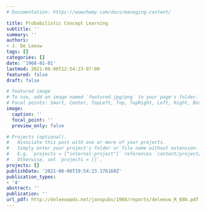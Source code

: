 ```yaml
---
# Documentation: https://wowchemy.com/docs/managing-content/

title: Probabilistic Concept Learning
subtitle: ''
summary: ''
authors:
- J. De Leeuw
tags: []
categories: []
date: '1968-01-01'
lastmod: 2021-06-06T12:54:23-07:00
featured: false
draft: false

# Featured image
# To use, add an image named `featured.jpg/png` to your page's folder.
# Focal points: Smart, Center, TopLeft, Top, TopRight, Left, Right, BottomLeft, Bottom, BottomRight.
image:
  caption: ''
  focal_point: ''
  preview_only: false

# Projects (optional).
#   Associate this post with one or more of your projects.
#   Simply enter your project's folder or file name without extension.
#   E.g. `projects = ["internal-project"]` references `content/project/deep-learning/index.md`.
#   Otherwise, set `projects = []`.
projects: []
publishDate: '2021-06-06T19:54:23.176160Z'
publication_types:
- '4'
abstract: ''
publication: ''
url_pdf: http://deleeuwpdx.net/janspubs/1968/reports/deleeuw_R_68b.pdf
---
```

